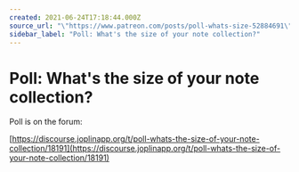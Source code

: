 ```yaml
---
created: 2021-06-24T17:18:44.000Z
source_url: "\"https://www.patreon.com/posts/poll-whats-size-52884691\""
sidebar_label: "Poll: What's the size of your note collection?"
---
```


# Poll: What's the size of your note collection?

Poll is on the forum:

[https://discourse.joplinapp.org/t/poll-whats-the-size-of-your-note-collection/18191](https://discourse.joplinapp.org/t/poll-whats-the-size-of-your-note-collection/18191)